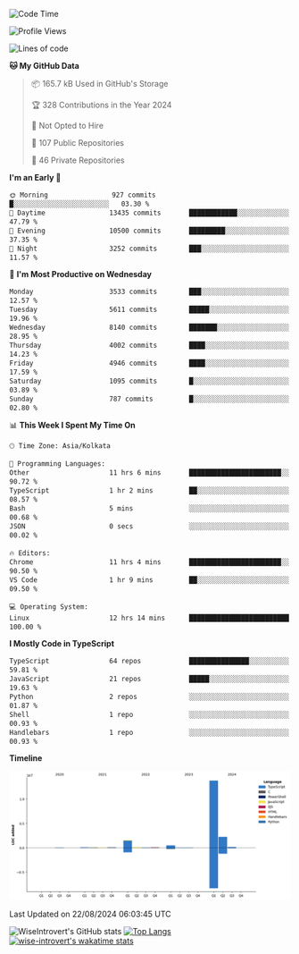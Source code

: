 <!--START_SECTION:waka-->
![Code Time](http://img.shields.io/badge/Code%20Time-1%2C539%20hrs%2053%20mins-blue)

![Profile Views](http://img.shields.io/badge/Profile%20Views-0-blue)

![Lines of code](https://img.shields.io/badge/From%20Hello%20World%20I%27ve%20Written-18.9%20million%20lines%20of%20code-blue)

**🐱 My GitHub Data** 

> 📦 165.7 kB Used in GitHub's Storage 
 > 
> 🏆 328 Contributions in the Year 2024
 > 
> 🚫 Not Opted to Hire
 > 
> 📜 107 Public Repositories 
 > 
> 🔑 46 Private Repositories 
 > 
**I'm an Early 🐤** 

```text
🌞 Morning                927 commits         █░░░░░░░░░░░░░░░░░░░░░░░░   03.30 % 
🌆 Daytime                13435 commits       ████████████░░░░░░░░░░░░░   47.79 % 
🌃 Evening                10500 commits       █████████░░░░░░░░░░░░░░░░   37.35 % 
🌙 Night                  3252 commits        ███░░░░░░░░░░░░░░░░░░░░░░   11.57 % 
```
📅 **I'm Most Productive on Wednesday** 

```text
Monday                   3533 commits        ███░░░░░░░░░░░░░░░░░░░░░░   12.57 % 
Tuesday                  5611 commits        █████░░░░░░░░░░░░░░░░░░░░   19.96 % 
Wednesday                8140 commits        ███████░░░░░░░░░░░░░░░░░░   28.95 % 
Thursday                 4002 commits        ████░░░░░░░░░░░░░░░░░░░░░   14.23 % 
Friday                   4946 commits        ████░░░░░░░░░░░░░░░░░░░░░   17.59 % 
Saturday                 1095 commits        █░░░░░░░░░░░░░░░░░░░░░░░░   03.89 % 
Sunday                   787 commits         █░░░░░░░░░░░░░░░░░░░░░░░░   02.80 % 
```


📊 **This Week I Spent My Time On** 

```text
🕑︎ Time Zone: Asia/Kolkata

💬 Programming Languages: 
Other                    11 hrs 6 mins       ███████████████████████░░   90.72 % 
TypeScript               1 hr 2 mins         ██░░░░░░░░░░░░░░░░░░░░░░░   08.57 % 
Bash                     5 mins              ░░░░░░░░░░░░░░░░░░░░░░░░░   00.68 % 
JSON                     0 secs              ░░░░░░░░░░░░░░░░░░░░░░░░░   00.02 % 

🔥 Editors: 
Chrome                   11 hrs 4 mins       ███████████████████████░░   90.50 % 
VS Code                  1 hr 9 mins         ██░░░░░░░░░░░░░░░░░░░░░░░   09.50 % 

💻 Operating System: 
Linux                    12 hrs 14 mins      █████████████████████████   100.00 % 
```

**I Mostly Code in TypeScript** 

```text
TypeScript               64 repos            ███████████████░░░░░░░░░░   59.81 % 
JavaScript               21 repos            █████░░░░░░░░░░░░░░░░░░░░   19.63 % 
Python                   2 repos             ░░░░░░░░░░░░░░░░░░░░░░░░░   01.87 % 
Shell                    1 repo              ░░░░░░░░░░░░░░░░░░░░░░░░░   00.93 % 
Handlebars               1 repo              ░░░░░░░░░░░░░░░░░░░░░░░░░   00.93 % 
```



**Timeline**

![Lines of Code chart](https://raw.githubusercontent.com/wise-introvert/wise-introvert/master/assets/bar_graph.png)


 Last Updated on 22/08/2024 06:03:45 UTC
<!--END_SECTION:waka-->

![WiseIntrovert's GitHub stats](https://github-readme-stats.vercel.app/api?username=wise-introvert&count_private=true&show_icons=true)
[![Top Langs](https://github-readme-stats.vercel.app/api/top-langs/?username=wise-introvert&langs_count=10)](https://github.com/anuraghazra/github-readme-stats)
[![wise-introvert's wakatime stats](https://github-readme-stats.vercel.app/api/wakatime?username=wiseintrovert)](https://github.com/anuraghazra/github-readme-stats)
